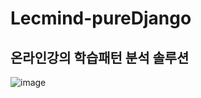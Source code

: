 # Lecmind-pureDjango
## 온라인강의 학습패턴 분석 솔루션

![image](https://user-images.githubusercontent.com/37546703/187215041-65e73b63-41a8-48fd-b49b-0f2223f01c07.png)
